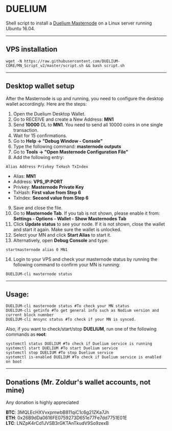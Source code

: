 # DUELIUM
Shell script to install a [Duelium Masternode](http://www.duelium.com/) on a Linux server running Ubuntu 16.04.
***

## VPS installation
```
wget -N https://raw.githubusercontent.com/DUELIUM-CORE/MN_Script_v2/master/script.sh && bash script.sh
```
***

## Desktop wallet setup

After the Masternode is up and running, you need to configure the desktop wallet accordingly. Here are the steps:
1. Open the Duelium Desktop Wallet.
2. Go to RECEIVE and create a New Address: **MN1**
3. Send **10000** DL to **MN1**. You need to send all 10000 coins in one single transaction.
4. Wait for 15 confirmations.
5. Go to **Help -> "Debug Window - Console"**
6. Type the following command: **masternode outputs**
7. Go to  **Tools -> "Open Masternode Configuration File"**
8. Add the following entry:
```
Alias Address Privkey TxHash TxIndex
```
* Alias: **MN1**
* Address: **VPS_IP:PORT**
* Privkey: **Masternode Private Key**
* TxHash: **First value from Step 6**
* TxIndex:  **Second value from Step 6**
9. Save and close the file.
10. Go to **Masternode Tab**. If you tab is not shown, please enable it from: **Settings - Options - Wallet - Show Masternodes Tab**
11. Click **Update status** to see your node. If it is not shown, close the wallet and start it again. Make sure the wallet is unlocked.
12. Select your MN and click **Start Alias** to start it.
13. Alternatively, open **Debug Console** and type:
```
startmasternode alias 0 MN1
```
14. Login to your VPS and check your masternode status by running the following command to confirm your MN is running:
```
DUELIUM-cli masternode status
```
***

## Usage:
```
DUELIUM-cli masternode status #To check your MN status
DUELIUM-cli getinfo #To get general info such as Nodium version and current block numnber
DUELIUM-cli mnsync status #To check if your MN is synced.
```
Also, if you want to check/start/stop **DUELIUM**, run one of the following commands as **root**:

```
systemctl status DUELIUM #To check if Duelium service is running
systemctl start DUELIUM #To start Duelium service
systemctl stop DUELIUM #To stop Duelium service
systemctl is-enabled DUELIUM #To check if Duelium service is enabled on boot
```
***



## Donations (Mr. Zoldur's wallet accounts, not mine)
Any donation is highly appreciated

**BTC**: 3MQLEcHXVvxpmwbB811qiC1c6g21ZKa7Jh  
**ETH**: 0x26B9dDa0616FE0759273D651e77Fe7dd7751E01E  
**LTC**: LNZpK4rCd1JVSB3rGKTAnTkudV9So9zexB  
